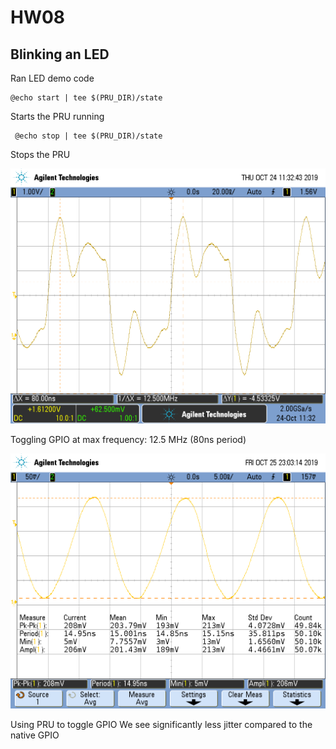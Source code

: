 # HW08

## Blinking an LED

Ran LED demo code

	@echo start | tee $(PRU_DIR)/state

Starts the PRU running

	 @echo stop | tee $(PRU_DIR)/state

Stops the PRU

![TogglingGPIO](https://github.com/LauIsaac/ECE434/blob/master/hw08/ToggleGPIOHW08.png)

Toggling GPIO at max frequency: 12.5 MHz (80ns period)

![PRUGPIO](https://github.com/LauIsaac/ECE434/blob/master/hw08/HW08PWMGen.png)

Using PRU to toggle GPIO
We see significantly less jitter compared to the native GPIO
